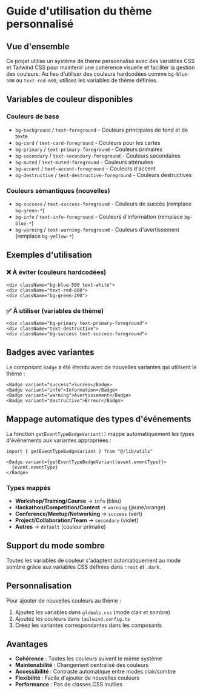 # Guide d'utilisation du thème personnalisé

## Vue d'ensemble

Ce projet utilise un système de thème personnalisé avec des variables CSS et Tailwind CSS pour maintenir une cohérence visuelle et faciliter la gestion des couleurs. Au lieu d'utiliser des couleurs hardcodées comme `bg-blue-500` ou `text-red-600`, utilisez les variables de thème définies.

## Variables de couleur disponibles

### Couleurs de base
- `bg-background` / `text-foreground` - Couleurs principales de fond et de texte
- `bg-card` / `text-card-foreground` - Couleurs pour les cartes
- `bg-primary` / `text-primary-foreground` - Couleurs primaires
- `bg-secondary` / `text-secondary-foreground` - Couleurs secondaires
- `bg-muted` / `text-muted-foreground` - Couleurs atténuées
- `bg-accent` / `text-accent-foreground` - Couleurs d'accent
- `bg-destructive` / `text-destructive-foreground` - Couleurs destructives

### Couleurs sémantiques (nouvelles)
- `bg-success` / `text-success-foreground` - Couleurs de succès (remplace `bg-green-*`)
- `bg-info` / `text-info-foreground` - Couleurs d'information (remplace `bg-blue-*`)
- `bg-warning` / `text-warning-foreground` - Couleurs d'avertissement (remplace `bg-yellow-*`)

## Exemples d'utilisation

### ❌ À éviter (couleurs hardcodées)
```tsx
<div className="bg-blue-500 text-white">
<div className="text-red-600">
<div className="bg-green-200">
```

### ✅ À utiliser (variables de thème)
```tsx
<div className="bg-primary text-primary-foreground">
<div className="text-destructive">
<div className="bg-success text-success-foreground">
```

## Badges avec variantes

Le composant `Badge` a été étendu avec de nouvelles variantes qui utilisent le thème :

```tsx
<Badge variant="success">Succès</Badge>
<Badge variant="info">Information</Badge>
<Badge variant="warning">Avertissement</Badge>
<Badge variant="destructive">Erreur</Badge>
```

## Mappage automatique des types d'événements

La fonction `getEventTypeBadgeVariant()` mappe automatiquement les types d'événements aux variantes appropriées :

```tsx
import { getEventTypeBadgeVariant } from "@/lib/utils"

<Badge variant={getEventTypeBadgeVariant(event.eventType)}>
  {event.eventType}
</Badge>
```

### Types mappés
- **Workshop/Training/Course** → `info` (bleu)
- **Hackathon/Competition/Contest** → `warning` (jaune/orange)
- **Conference/Meetup/Networking** → `success` (vert)
- **Project/Collaboration/Team** → `secondary` (violet)
- **Autres** → `default` (couleur primaire)

## Support du mode sombre

Toutes les variables de couleur s'adaptent automatiquement au mode sombre grâce aux variables CSS définies dans `:root` et `.dark`.

## Personnalisation

Pour ajouter de nouvelles couleurs au thème :

1. Ajoutez les variables dans `globals.css` (mode clair et sombre)
2. Ajoutez les couleurs dans `tailwind.config.ts`
3. Créez les variantes correspondantes dans les composants

## Avantages

- **Cohérence** : Toutes les couleurs suivent le même système
- **Maintenabilité** : Changement centralisé des couleurs
- **Accessibilité** : Contraste automatique entre modes clair/sombre
- **Flexibilité** : Facile d'ajouter de nouvelles couleurs
- **Performance** : Pas de classes CSS inutiles


